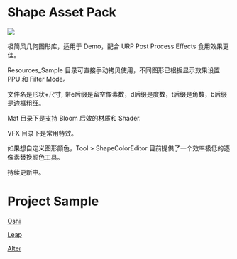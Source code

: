 # Shape Asset Pack
![](https://github.com/1poss/ShapeAssetPack/blob/main/Assets/Resources_Sample/cover.jpg)

极简风几何图形库，适用于 Demo，配合 URP Post Process Effects 食用效果更佳。

Resources_Sample 目录可直接手动拷贝使用，不同图形已根据显示效果设置 PPU 和 Filter Mode。

文件名是形状+尺寸, 带e后缀是留空像素数，d后缀是度数，t后缀是角数，b后缀是边框粗细。

Mat 目录下是支持 Bloom 后效的材质和 Shader.

VFX 目录下是常用特效。

如果想自定义图形颜色，Tool > ShapeColorEditor 目前提供了一个效率极低的逐像素替换颜色工具。

持续更新中。

# Project Sample
[Oshi](https://github.com/onovich/Oshi)

[Leap](https://github.com/onovich/Leap)

[Alter](https://github.com/onovich/Alter)
